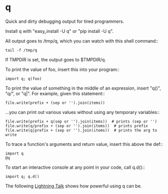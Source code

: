 q
=

Quick and dirty debugging output for tired programmers.

Install q with "easy\_install -U q" or "pip install -U q".

All output goes to /tmp/q, which you can watch with this shell command::

    tail -f /tmp/q

If TMPDIR is set, the output goes to $TMPDIR/q.

To print the value of foo, insert this into your program::

    import q; q(foo)

To print the value of something in the middle of an expression, insert
"q()", "q/", or "q|".  For example, given this statement::

    file.write(prefix + (sep or '').join(items))

...you can print out various values without using any temporary variables::

    file.write(prefix + q(sep or '').join(items))  # prints (sep or '')
    file.write(q/prefix + (sep or '').join(items))  # prints prefix
    file.write(q|prefix + (sep or '').join(items))  # prints the arg to write

To trace a function's arguments and return value, insert this above the def::

    import q
    @q

To start an interactive console at any point in your code, call q.d()::

    import q; q.d()

The following
[Lightning Talk](http://pyvideo.org/video/1858/sunday-evening-lightning-talks#t=25m15s)
shows how powerful using q can be.
